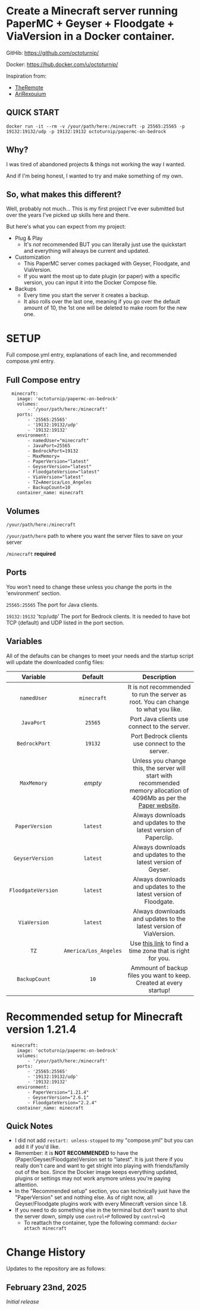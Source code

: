 # Create a Minecraft server running PaperMC + Geyser + Floodgate + ViaVersion in a Docker container.

GitHib: https://github.com/octoturnip/

Docker: https://hub.docker.com/u/octoturnip/

Inspiration from:
- [TheRemote](https://github.com/TheRemote/Legendary-Java-Minecraft-Geyser-Floodgate)
- [AriRexouium](https://github.com/AriRexouium/papermc-docker)

## QUICK START

```
docker run -it --rm -v /your/path/here:/minecraft -p 25565:25565 -p 19132:19132/udp -p 19132:19132 octoturnip/papermc-on-bedrock
```

## Why?

I was tired of abandoned projects & things not working the way I wanted. 

And if I'm being honest, I wanted to try and make something of my own.

## So, what makes this different?

Well, probably not much... This is my first project I've ever submitted but over the years I've picked up skills here and there.

But here's what you can expect from my project:
- Plug & Play
    - It's *not* recommended BUT you can literally just use the quickstart and everything will always be current and updated.
- Customization
    - This PaperMC server comes packaged with Geyser, Floodgate, and ViaVersion.
    - If you want the most up to date plugin (or paper) with a specific version, you can input it into the Docker Compose file.
- Backups
    - Every time you start the server it creates a backup.
    - It also rolls over the last one, meaning if you go over the default amount of 10, the 1st one will be deleted to make room for the new one.

# SETUP

Full compose.yml entry, explanations of each line, and recommended compose.yml entry.

## Full Compose entry

```
  minecraft:
    image: 'octoturnip/papermc-on-bedrock'
    volumes:
        - '/your/path/here:/minecraft'
    ports:
        - '25565:25565'
        - '19132:19132/udp'
        - '19132:19132'
    environment:
        - namedUser="minecraft"
        - JavaPort=25565
        - BedrockPort=19132
        - MaxMemory=
        - PaperVersion="latest"
        - GeyserVersion="latest"
        - FloodgateVersion="latest"
        - ViaVersion="latest"
        - TZ=America/Los_Angeles
        - BackupCount=10
    container_name: minecraft
```

## Volumes

`/your/path/here:/minecraft`

`/your/path/here` path to where you want the server files to save on your server

`/minecraft` **required**

## Ports

You won't need to change these unless you change the ports in the 'environment' section.

`25565:25565` The port for Java clients.

`19132:19132` 'tcp/udp' The port for Bedrock clients. It is needed to have bot TCP (default) and UDP listed in the port section.

## Variables

All of the defaults can be changes to meet your needs and the startup script will update the downloaded config files: 

| Variable | Default | Description |
|:-:|:-:|:-:|
| `namedUser` | `minecraft` | It is not recommended to run the server as root. You can change to what you like. |
| `JavaPort` | `25565` | Port Java clients use connect to the server. |
| `BedrockPort` | `19132` | Port Bedrock clients use connect to the server. |
| `MaxMemory` | *empty* | Unless you change this, the server will start with recommended memory allocation of 4096Mb as per the [Paper website](https://docs.papermc.io/misc/tools/start-script-gen). |
| `PaperVersion` | `latest` | Always downloads and updates to the latest version of Paperclip. |
| `GeyserVersion` | `latest` | Always downloads and updates to the latest version of Geyser. |
| `FloodgateVersion` | `latest` | Always downloads and updates to the latest version of Floodgate. |
| `ViaVersion` | `latest` | Always downloads and updates to the latest version of ViaVersion. |
| `TZ` | `America/Los_Angeles` | Use [this link](https://en.wikipedia.org/wiki/List_of_tz_database_time_zones) to find a time zone that is right for you. |
| `BackupCount` | `10` | Ammount of backup files you want to keep. Created at every startup! |

# Recommended setup for Minecraft version 1.21.4

```
  minecraft:
    image: 'octoturnip/papermc-on-bedrock'
    volumes:
        - '/your/path/here:/minecraft'
    ports:
        - '25565:25565'
        - '19132:19132/udp'
        - '19132:19132'
    environment:
        - PaperVersion="1.21.4"
        - GeyserVersion="2.6.1"
        - FloodgateVersion="2.2.4"
    container_name: minecraft
```

## Quick Notes

- I did not add `restart: unless-stopped` to my "compose.yml" but you can add it if you'd like.
- Remember: it is **NOT RECOMMENDED** to have the (Paper/Geyser/Floodgate)Version set to "latest". It is just there if you really don't care and want to get stright into playing with friends/family out of the box. Since the Docker image keeps everything updated, plugins or settings may not work anymore unless you're paying attention. 
- In the "Recommended setup" section, you can technically just have the "PaperVersion" set and nothing else. As of right now, all Geyser/Floodgate plugins work with every Minecraft version since 1.8.
- If you need to do something else in the terminal but don't want to shut the server down, simply use `control+P` followed by `control+Q`
    - To reattach the container, type the following command: `docker attach minecraft`

# Change History

Updates to the repository are as follows:

## February 23nd, 2025

*Initial release*

